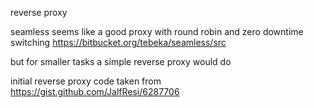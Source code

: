 reverse proxy

seamless seems like a good proxy with round robin and zero downtime switching
https://bitbucket.org/tebeka/seamless/src

but for smaller tasks a simple reverse proxy would do

initial reverse proxy code taken from https://gist.github.com/JalfResi/6287706